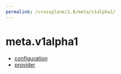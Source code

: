 ```yaml
---
permalink: /crossplane/1.8/meta/v1alpha1/
---
```


# meta.v1alpha1



* [configuration](configuration.md)
* [provider](provider.md)